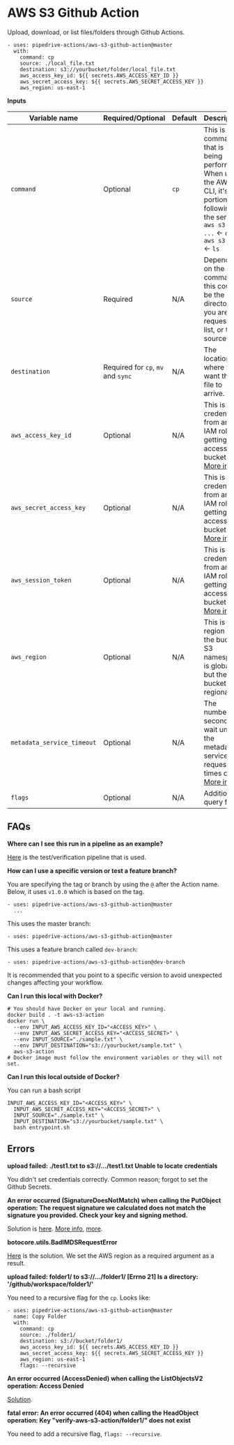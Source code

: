# AWS S3 Github Action

Upload, download, or list files/folders through Github Actions.

```
- uses: pipedrive-actions/aws-s3-github-action@master
  with:
    command: cp
    source: ./local_file.txt
    destination: s3://yourbucket/folder/local_file.txt
    aws_access_key_id: ${{ secrets.AWS_ACCESS_KEY_ID }}
    aws_secret_access_key: ${{ secrets.AWS_SECRET_ACCESS_KEY }}
    aws_region: us-east-1
```

**Inputs**

| Variable name      | Required/Optional  | Default  | Description                |
| ------------------ | ------------------ | -------- | -------------------------- |
| `command`          | Optional           | `cp`     | This is the command that is being performed. When using the AWS CLI, it's the portion following the service. `aws s3 cp ...` <- `cp`, `aws s3 ls` <- `ls` |
| `source`           | Required           | N/A      | Depending on the command, this could be the directory you are requesting list, or the source file. |
| `destination`      | Required for `cp`, `mv` and `sync` | N/A      | The location where you want the file to arrive. |
| `aws_access_key_id` | Optional   | N/A | This is the credentials from an IAM role for getting access to a bucket. [More info](https://docs.aws.amazon.com/cli/latest/reference/configure/) |
| `aws_secret_access_key` | Optional   | N/A | This is the credentials from an IAM role for getting access to a bucket. [More info](https://docs.aws.amazon.com/cli/latest/reference/configure/) |
| `aws_session_token` | Optional   | N/A | This is the credentials from an IAM role for getting access to a bucket. [More info](https://docs.aws.amazon.com/cli/latest/reference/configure/) |
| `aws_region`        | Optional | N/A | This is the region of the bucket. S3 namespace is global but the bucket is regional. |
| `metadata_service_timeout` | Optional   | N/A | The number of seconds to wait until the metadata service request times out. [More info](https://docs.aws.amazon.com/cli/latest/reference/configure/) |
| `flags`        | Optional | N/A | Additional query flags.  |

## FAQs

**Where can I see this run in a pipeline as an example?**

[Here](https://github.com/keithweaver/aws-s3-github-action-demo) is the test/verification pipeline that is used.

**How can I use a specific version or test a feature branch?**

You are specifying the tag or branch by using the `@` after the Action name. Below, it uses `v1.0.0` which is based on the tag.

```
- uses: pipedrive-actions/aws-s3-github-action@master
  ...
```

This uses the master branch:

```
- uses: pipedrive-actions/aws-s3-github-action@master
```

This uses a feature branch called `dev-branch`:

```
- uses: pipedrive-actions/aws-s3-github-action@dev-branch
```

It is recommended that you point to a specific version to avoid unexpected changes affecting your workflow.


**Can I run this local with Docker?**

```
# You should have Docker on your local and running.
docker build . -t aws-s3-action
docker run \
  --env INPUT_AWS_ACCESS_KEY_ID="<ACCESS_KEY>" \
  --env INPUT_AWS_SECRET_ACCESS_KEY="<ACCESS_SECRET>" \
  --env INPUT_SOURCE="./sample.txt" \
  --env INPUT_DESTINATION="s3://yourbucket/sample.txt" \
  aws-s3-action
# Docker image must follow the environment variables or they will not set.
```

**Can I run this local outside of Docker?**

You can run a bash script

```
INPUT_AWS_ACCESS_KEY_ID="<ACCESS_KEY>" \
  INPUT_AWS_SECRET_ACCESS_KEY="<ACCESS_SECRET>" \
  INPUT_SOURCE="./sample.txt" \
  INPUT_DESTINATION="s3://yourbucket/sample.txt" \
  bash entrypoint.sh
```


## Errors

**upload failed: ./test1.txt to s3://.../test1.txt Unable to locate credentials**

You didn't set credentials correctly. Common reason; forgot to set the Github Secrets.

**An error occurred (SignatureDoesNotMatch) when calling the PutObject operation: The request signature we calculated does not match the signature you provided. Check your key and signing method.**

Solution is [here](https://github.com/aws/aws-cli/issues/602#issuecomment-60387771). [More info](https://stackoverflow.com/questions/4770635/s3-error-the-difference-between-the-request-time-and-the-current-time-is-too-la), [more](https://forums.docker.com/t/syncing-clock-with-host/10432/6).

**botocore.utils.BadIMDSRequestError**

[Here](https://stackoverflow.com/questions/68348222/aws-s3-ls-gives-error-botocore-utils-badimdsrequesterror-botocore-awsrequest-a) is the solution. We set the AWS region as a required argument as a result.

**upload failed: folder1/ to s3://.../folder1/ [Errno 21] Is a directory: '/github/workspace/folder1/'**

You need to a recursive flag for the `cp`. Looks like:

```
- uses: pipedrive-actions/aws-s3-github-action@master
  name: Copy Folder
  with:
    command: cp
    source: ./folder1/
    destination: s3://bucket/folder1/
    aws_access_key_id: ${{ secrets.AWS_ACCESS_KEY_ID }}
    aws_secret_access_key: ${{ secrets.AWS_SECRET_ACCESS_KEY }}
    aws_region: us-east-1
    flags: --recursive
```

**An error occurred (AccessDenied) when calling the ListObjectsV2 operation: Access Denied**

[Solution](https://aws.amazon.com/premiumsupport/knowledge-center/s3-access-denied-listobjects-sync/).


**fatal error: An error occurred (404) when calling the HeadObject operation: Key "verify-aws-s3-action/folder1/" does not exist**

You need to add a recursive flag, `flags: --recursive`.
